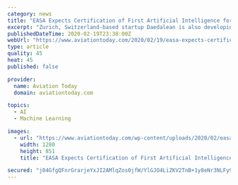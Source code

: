 ```yaml
---
category: news
title: "EASA Expects Certification of First Artificial Intelligence for Aircraft Systems by 2025"
excerpt: "Zurich, Switzerland-based startup Daedalean is also developing what it describes as the aviation industry’s first autopilot system to feature an advanced form of artificial intelligence (AI) known as deep convolutional feed forward neural networks. The system is to feature software that can replicate a human pilot’s level of decision-making ..."
publishedDateTime: 2020-02-19T23:38:00Z
webUrl: "https://www.aviationtoday.com/2020/02/19/easa-expects-certification-first-artificial-intelligence-aircraft-systems-2025/"
type: article
quality: 45
heat: 45
published: false

provider:
  name: Aviation Today
  domain: aviationtoday.com

topics:
  - AI
  - Machine Learning

images:
  - url: "https://www.aviationtoday.com/wp-content/uploads/2020/02/easa-ai-cover-updated-1.png"
    width: 1280
    height: 851
    title: "EASA Expects Certification of First Artificial Intelligence for Aircraft Systems by 2025"

secured: "j04GfgQFnrGrarjeYxJI2AMlqZos0jfW/YlGJO4LiZKV2TnB+1y8eNr3NLFy92DI/Ra2B/FC8YWOWqPJ/UjbKl9BAnCVazQin2zwY43rS3btVxPSjNezKwNfYiqzFBGm6O3uJDw8dx6VNC8CIa3CJRfJlfked9v+i2PeZ7lV0gqZFGo8D1eMCcDBsFBGMG0QBzcsv8jMcEeF32lVAO4ndZY/YG0oCxh/YGu/1bNLBa2ZoExpBoKNNf9u11dv0ELQNSoqrZHjTfUAJO/Z2OtBnNkMcn0WhGv2pcKNJ+RCymeS2SNGBE49xSgOFq4Oxi4hi42WdyWu+dW2gEYErO5bO2vZFp/eSdjmd9UXXzKdbDau98F/g3o4YuxoCawGemP5X/Ohr69PYK9T7JOvT21f1XGy9CY1rnwlUVNaNnk5abubbJfujUl/SAbMtQjgqnKJ9RGTy8mZWNZW4yDvAfcVUafoUZDH3r18WBTmr/qGt5M=;uwt2IyG1a4JvRvsteNFW0w=="
---
```


